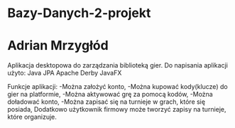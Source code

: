 # Bazy-Danych-2-projekt
# Adrian Mrzygłód


Aplikacja desktopowa do zarządzania biblioteką gier. 
Do napisania aplikacji użyto:
  Java
  JPA
  Apache Derby
  JavaFX

Funkcje aplikacji:
-Można założyć konto,
-Można kupować kody(klucze) do gier na platformie,
-Można aktywować grę za pomocą kodów,
-Można doładować konto,
-Można zapisać się na turnieje w grach, które się posiada,
Dodatkowo użytkownik firmowy może tworzyć zapisy na turnieje, które organizuje.
